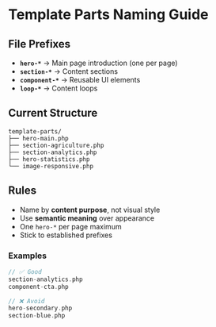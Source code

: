 # Template Parts Naming Guide

## File Prefixes
- **`hero-*`** → Main page introduction (one per page)
- **`section-*`** → Content sections
- **`component-*`** → Reusable UI elements
- **`loop-*`** → Content loops

## Current Structure
```
template-parts/
├── hero-main.php
├── section-agriculture.php
├── section-analytics.php
├── hero-statistics.php
└── image-responsive.php
```

## Rules
- Name by **content purpose**, not visual style
- Use **semantic meaning** over appearance
- One `hero-*` per page maximum
- Stick to established prefixes

### Examples
```php
// ✅ Good
section-analytics.php
component-cta.php

// ❌ Avoid
hero-secondary.php
section-blue.php
```
